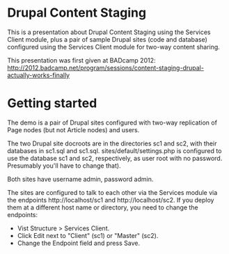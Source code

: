 # Drupal Content Staging

This is a presentation about Drupal Content Staging using the Services
Client module, plus a pair of sample Drupal sites (code and database)
configured using the Services Client module for two-way content
sharing.

This presentation was first given at BADcamp 2012: 
http://2012.badcamp.net/program/sessions/content-staging-drupal-actually-works-finally

# Getting started

The demo is a pair of Drupal sites configured with two-way replication
of Page nodes (but not Article nodes) and users. 

The two Drupal site docroots are in the directories sc1 and sc2, with
their databases in sc1.sql and sc1.sql. sites/default/settings.php is
configured to use the database sc1 and sc2, respectively, as user root
with no password. Presumably you'll have to change that). 

Both sites have username admin, password admin.

The sites are configured to talk to each other via the Services module
via the endpoints http://localhost/sc1 and http://localhost/sc2. If
you deploy them at a different host name or directory, you need to
change the endpoints:

* Vist Structure > Services Client.
* Click Edit next to "Client" (sc1) or "Master" (sc2).
* Change the Endpoint field and press Save.

